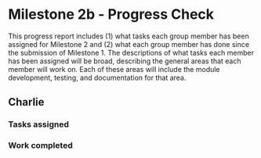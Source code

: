 # Milestone 2b - Progress Check

This progress report includes (1) what tasks each group member has been assigned for Milestone 2 and (2) what each group member has done since the submission of Milestone 1. The descriptions of what tasks each member has been assigned will be broad, describing the general areas that each member will work on. Each of these areas will include the module development, testing, and documentation for that area.

## Charlie

### Tasks assigned

### Work completed